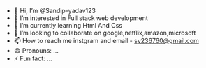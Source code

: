 - 👋 Hi, I’m @Sandip-yadav123
- 👀 I’m interested in Full stack web development
- 🌱 I’m currently learning  Html And Css
- 💞️ I’m looking to collaborate on google,netflix,amazon,microsoft
- 📫 How to reach me  instgram and email - sy236760@gmail.com
- 😄 Pronouns: ...
- ⚡ Fun fact: ...

<!---
Sandip-yadav123/Sandip-yadav123 is a ✨ special ✨ repository because its `README.md` (this file) appears on your GitHub profile.
You can click the Preview link to take a look at your changes.
--->
